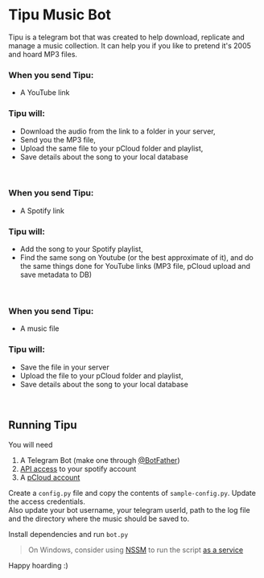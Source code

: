 # Tipu Music Bot
Tipu is a telegram bot that was created to help download, replicate and manage a music collection. It can help you if you like to pretend it's 2005 and hoard MP3 files.  

### When you send Tipu:  
- A YouTube link

### Tipu will:
- Download the audio from the link to a folder in your server,
- Send you the MP3 file,
- Upload the same file to your pCloud folder and playlist,
- Save details about the song to your local database

<br>

### When you send Tipu:  
- A Spotify link

### Tipu will:
- Add the song to your Spotify playlist,
- Find the same song on Youtube (or the best approximate of it), and do the same things done for YouTube links (MP3 file, pCloud upload and save metadata to DB)

<br>

### When you send Tipu:  
- A music file

### Tipu will:
- Save the file in your server
- Upload the file to your pCloud folder and playlist,
- Save details about the song to your local database

<br>

## Running Tipu
You will need
1. A Telegram Bot (make one through [@BotFather](https://t.me/botfather))
2. [API access](https://developer.spotify.com/) to your spotify account
3. A [pCloud account](https://e.pcloud.com/#page=register&invite=9pkRZJURX17)

Create a `config.py` file and copy the contents of `sample-config.py`. Update the access credentials.   
Also update your bot username, your telegram userId, path to the log file and the directory where the music should be saved to. 

Install dependencies and run `bot.py`

> On Windows, consider using [NSSM](https://nssm.cc/) to run the script [as a service](https://stackoverflow.com/a/46450007/5604622) 


Happy hoarding :)
